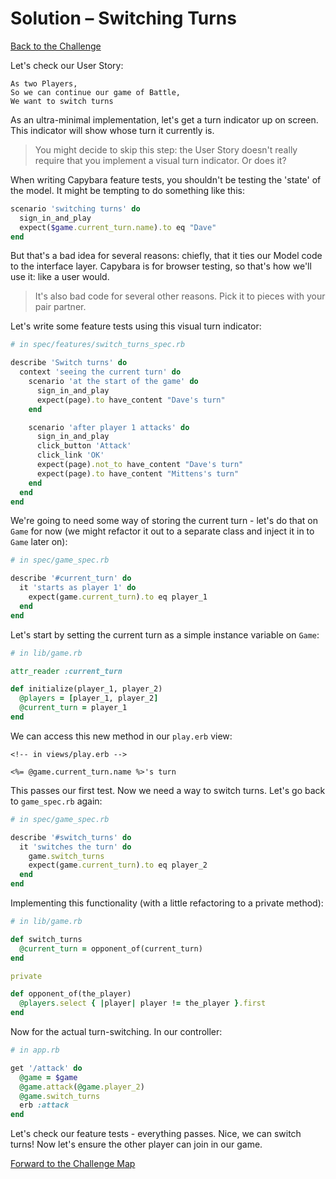 # Solution – Switching Turns

[Back to the Challenge](../25_srp_anyone.md)

Let's check our User Story:

```
As two Players,
So we can continue our game of Battle,
We want to switch turns
```

As an ultra-minimal implementation, let's get a turn indicator up on screen. This indicator will show whose turn it currently is.

> You might decide to skip this step: the User Story doesn't really require that you implement a visual turn indicator. Or does it?

When writing Capybara feature tests, you shouldn't be testing the 'state' of the model. It might be tempting to do something like this:

```ruby
scenario 'switching turns' do
  sign_in_and_play
  expect($game.current_turn.name).to eq "Dave"
end
```

But that's a bad idea for several reasons: chiefly, that it ties our Model code to the interface layer. Capybara is for browser testing, so that's how we'll use it: like a user would.

> It's also bad code for several other reasons. Pick it to pieces with your pair partner.

Let's write some feature tests using this visual turn indicator:

```ruby
# in spec/features/switch_turns_spec.rb

describe 'Switch turns' do
  context 'seeing the current turn' do
    scenario 'at the start of the game' do
      sign_in_and_play
      expect(page).to have_content "Dave's turn"
    end

    scenario 'after player 1 attacks' do
      sign_in_and_play
      click_button 'Attack'
      click_link 'OK'
      expect(page).not_to have_content "Dave's turn"
      expect(page).to have_content "Mittens's turn"
    end
  end
end
```

We're going to need some way of storing the current turn - let's do that on `Game` for now (we might refactor it out to a separate class and inject it in to `Game` later on):

```ruby
# in spec/game_spec.rb

describe '#current_turn' do
  it 'starts as player 1' do
    expect(game.current_turn).to eq player_1
  end
end
```

Let's start by setting the current turn as a simple instance variable on `Game`:

```ruby
# in lib/game.rb

attr_reader :current_turn

def initialize(player_1, player_2)
  @players = [player_1, player_2]
  @current_turn = player_1
end
```

We can access this new method in our `play.erb` view:

```erb
<!-- in views/play.erb -->

<%= @game.current_turn.name %>'s turn
```

This passes our first test. Now we need a way to switch turns. Let's go back to `game_spec.rb` again:

```ruby
# in spec/game_spec.rb

describe '#switch_turns' do
  it 'switches the turn' do
    game.switch_turns
    expect(game.current_turn).to eq player_2
  end
end
```

Implementing this functionality (with a little refactoring to a private method):

```ruby
# in lib/game.rb

def switch_turns
  @current_turn = opponent_of(current_turn)
end

private

def opponent_of(the_player)
  @players.select { |player| player != the_player }.first
end
```

Now for the actual turn-switching. In our controller:

```ruby
# in app.rb

get '/attack' do
  @game = $game
  @game.attack(@game.player_2)
  @game.switch_turns
  erb :attack
end
```

Let's check our feature tests - everything passes. Nice, we can switch turns! Now let's ensure the other player can join in our game.

[Forward to the Challenge Map](../00_challenge_map.md)